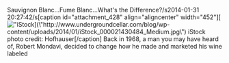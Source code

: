 Sauvignon Blanc...Fume Blanc...What\'s the Difference?/s2014-01-31 20:27:42/s[caption id=\"attachment_428\" align=\"aligncenter\" width=\"452\"][![\"iStock](\"http://www.undergroundcellar.com/blog/wp-content/uploads/2014/01/iStock_000021430484_Medium-1024x724.jpg\")](\"http://www.undergroundcellar.com/blog/wp-content/uploads/2014/01/iStock_000021430484_Medium.jpg\") iStock photo credit: Hofhauser[/caption] Back in 1968, a man you may have heard of, Robert Mondavi, decided to change how he made and marketed his wine labeled 
